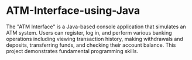 # ATM-Interface-using-Java
The "ATM Interface" is a Java-based console application that simulates an ATM system. Users can register, log in, and perform various banking operations including viewing transaction history, making withdrawals and deposits, transferring funds, and checking their account balance. This project demonstrates fundamental programming skills.
